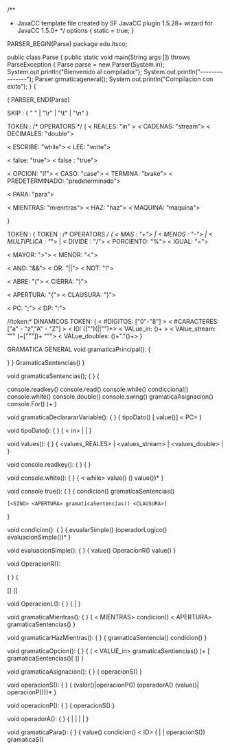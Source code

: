 /**
 * JavaCC template file created by SF JavaCC plugin 1.5.28+ wizard for JavaCC 1.5.0+
 */
options
{
  static = true;
}

PARSER_BEGIN(Parse)
package edu.itsco;

public class Parse
{
  public static void main(String args []) throws ParseException
  {
    Parse parse = new Parser(System.in);
    System.out.println("Bienvenido al compilador");
    System.out.println("---------------");
    Parser.grmaticageneral();
    System.out.println("Compilacion con exito");
}
{

(
  PARSER_END(Parse)

SKIP :
{
  " "
| "\r"
| "\t"
| "\n"
}


TOKEN : /* OPERATORS */
{
  < REALES: "in" >
  < CADENAS: "stream">
  < DECIMALES: "double">
  
  < ESCRIBE: "while">
  < LEE: "write">

  < false: "true">
  < false : "true">
  
  < OPCION: "if">
  < CASO: "case">
  < TERMINA: "brake">
  < PREDETERMINADO: "predeterminado">
  
  < PARA: "para">

  < MIENTRAS: "mienrtras">
  < HAZ: "haz">
  < MAQUINA: "maquina">
  
}

TOKEN :
{
TOKEN : /* OPERATORS */
{
  < MAS : "+">
| < MENOS : "-">
| < MULTIPLICA : "*">
| < DIVIDE : "/">
  < PORCIENTO: "%">
  < IGUAL: "=">

  < MAYOR: ">">
  < MENOR: "<">
  
  < AND: "&&">
  < OR: "||">
  < NOT: "!">

  < ABRE: "(">
  < CIERRA: ")">

  < APERTURA: "{">
  < CLAUSURA: "}">

  < PC: ";">
  < DP: ":">

//token:\* DINAMICOS
TOKEN:
{
  < #DIGITOS: ["0"-"8"] >
  < #CARACTERES: ["a" - "z","A" - "Z"] >
  < ID: (<CARACTERES>|"")(<CARACTERES>|<DIGITOS>|"")*>
  < VALue_in: (<DIGITOS>)+ >
  < VAlue_stream: "\"" (~["\""])+ "\"">
  < VALue_doubles: (<DIGITOS>)+"."(<DIGITOS>)+>
}

GRAMATICA GENERAL
void gramaticaPrincipal():
{
  
}
}
  <PROGRAMA> <ID> <APERTURA>
  GramaticaSentencias()
  <CLAUSURA>
}

void gramaticaSentencias();
{
}
{
  
  console.readkey()
  console.read()
  console.while()
  condiccional()
  console.white()
  console.double()
  console.swing()
  gramaticaAsignacion()
  console.For()
)+
}
  


void gramaticaDeclarararVariable():
{
} {
   tipoDato() <ID> [<IGUAL> value()] < PC>
 }

 void tipoDato():
 {
 } {
   < in> | <stream> | <double>
 }

 void values():
 {
 }
 {
   <values_REALES> | <values_stream> | <values_double> | <ID>
 }

 void console.readkey():
 {
 }
 {
   <reakey> <ABRE> <ID> <CIERRA> <PC>
 }

void console.white():
{
}
{
  < while> <ABRE> value() (<MAS>) value())* <CIERRA> <PC>
  }

  void console true():
  {
  }
  {
    <true> <ABRE> condicion() <CIERRA>
    <APERTURA>
    gramaticaSentencias()
    <CLAUSURA>

    [<SINO> <APERTURA> gramaticaSentencias() <CLAUSURA>]
  }

  void condicion():
  {
  }
  {
    evualarSimple() (operadorLogico() evaluacionSimple())*
  }

  void evaluacionSimple():
  {
  }
  {
    value() OperacionR() value()
}

  void OperacionR():
  
{
}
{


  <MAYOR> [<IGUAL>]
  <MENOR> [<IGUAL>]
  <NOT> <IGUAL>
  <IGUAL> <IGUAL>
  
void OperacionL(): { }
{
  <AND> | <OR>
}

void gramaticaMientras(): { }
{
    < MIENTRAS> <ABRE> condicion() <CIERRA>
    < APERTURA> gramaticaSentencias() <CLAUSURA>
}

void gramaticarHazMientras(): { }
{
  <HAZ> <APERTURA> gramaticaSentencia() <CLAUSURA>
  <MIENTRAS> <ABRE> condicion() <CIERRA> <PC >
}
   
void gramaticaOpcion(): { }
{
  <OPCION> <ABRE> <ID> <CIERRA>
  <APERTURA>
  (<CASO> < VALUE_in> <DP> gramaticaSentiencias()<TERMINA> <PC>)+
  [<PREDETERMINADO> gramaticaSentencias()[<TERMINA> <PC>]]
  <CLAUSURA>
}

void gramaticaAsignacion(): { }
{
  <ID> <IGUAL> operacionS() <PC>
}

void operacionS(): { }
{
  (valor()|operacionP())
  (operadorA() (value()| operacionP()))*
}

void operacionP(): { }
{
  <ABRE> operacionS() <CIERRA>
}

void operadorA(): { }
{
  <MAS> | <MENOS> | <MULTIPLICA> | <DIVIDE> | <PROCIENTO>
}

void gramaticaPara(): { }
{
  <PARA> <ABRE> <ID> <IGUAL> value() <PC> condicion() <PC> < ID> (<MAS><MAS> | <MENOS><MENOS> | <IGUAL> operacionS())
  <CIERRA>
  <APERTURA> gramaticaS() <CLAUSURA>

